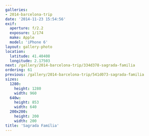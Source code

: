 ```yaml
---
galleries:
- 2014-barcelona-trip
date: '2014-11-23 15:54:56'
exif:
  aperture: f/2.2
  exposure: 1/174
  make: Apple
  model: 'iPhone 6'
layout: gallery-photo
location:
  latitude: 41.40408
  longitude: 2.17503
next: /gallery/2014-barcelona-trip/334d378-sagrada-familia
ordering: 61
previous: /gallery/2014-barcelona-trip/541d073-sagrada-familia
sizes:
  1280:
    height: 1280
    width: 960
  640w:
    height: 853
    width: 640
  200x200:
    height: 200
    width: 200
title: 'Sagrada Família'
---
```

